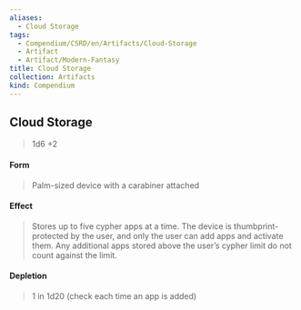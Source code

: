 ```yaml
---
aliases:
  - Cloud Storage
tags:
  - Compendium/CSRD/en/Artifacts/Cloud-Storage
  - Artifact
  - Artifact/Modern-Fantasy
title: Cloud Storage
collection: Artifacts
kind: Compendium
---
```

## Cloud Storage
>1d6 +2
#### Form
> Palm-sized device with a carabiner attached  
#### Effect
> Stores up to five cypher apps at a time. The device is thumbprint-protected by the user, and only the user can add apps and activate them. Any additional apps stored above the user’s cypher limit do not count against the limit. 
#### Depletion 
>1 in 1d20 (check each time an app is added)

